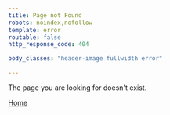 ```yaml
---
title: Page not Found
robots: noindex,nofollow
template: error
routable: false
http_response_code: 404

body_classes: "header-image fullwidth error"

---
```

The page you are looking for doesn't exist.

<p><a href="/" class="button"><i class="fa fa-home"></i> Home</a></p>
